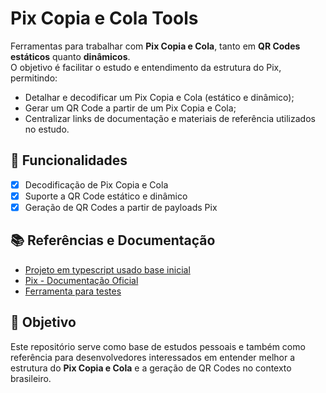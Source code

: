 # Pix Copia e Cola Tools

Ferramentas para trabalhar com **Pix Copia e Cola**, tanto em **QR Codes estáticos** quanto **dinâmicos**.  
O objetivo é facilitar o estudo e entendimento da estrutura do Pix, permitindo:

- Detalhar e decodificar um Pix Copia e Cola (estático e dinâmico);
- Gerar um QR Code a partir de um Pix Copia e Cola;
- Centralizar links de documentação e materiais de referência utilizados no estudo.

## 📌 Funcionalidades
- [x] Decodificação de Pix Copia e Cola  
- [x] Suporte a QR Code estático e dinâmico  
- [x] Geração de QR Codes a partir de payloads Pix    

## 📚 Referências e Documentação
- [Projeto em typescript usado base inicial](https://github.com/NascentSecureTech/pix-qrcode-utils)  
- [Pix - Documentação Oficial](https://www.bcb.gov.br/content/estabilidadefinanceira/pix/Regulamento_Pix/II_ManualdePadroesparaIniciacaodoPix.pdf)  
- [Ferramenta para testes](https://pix.nascent.com.br/tools/pix-qr-decoder/)  

## 🚀 Objetivo
Este repositório serve como base de estudos pessoais e também como referência para desenvolvedores interessados em entender melhor a estrutura do **Pix Copia e Cola** e a geração de QR Codes no contexto brasileiro.
